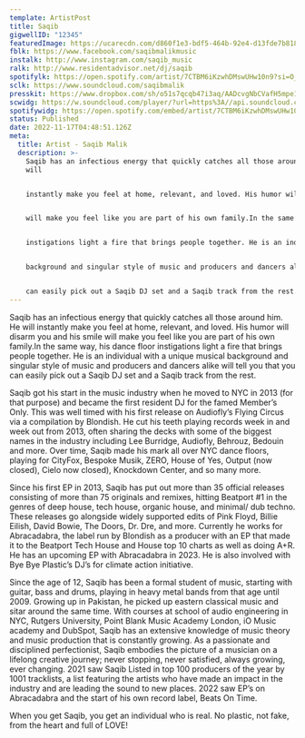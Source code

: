 ```yaml
---
template: ArtistPost
title: Saqib
gigwellID: "12345"
featuredImage: https://ucarecdn.com/d860f1e3-bdf5-464b-92e4-d13fde7b8182/-/crop/2449x1312/0,234/-/preview/
fblk: https://www.facebook.com/saqibmalikmusic
instalk: http://www.instagram.com/saqib_music
ralk: http://www.residentadvisor.net/dj/saqib
spotifylk: https://open.spotify.com/artist/7CTBM6iKzwhDMswUHw10n9?si=O_9rptrfTYuYrH3gRuctdg&nd=1
sclk: https://www.soundcloud.com/saqibmalik
presskit: https://www.dropbox.com/sh/o51s7qcqb47i3aq/AADcvgNbCVafH5mpe1MO7W83a?dl=0
scwidg: https://w.soundcloud.com/player/?url=https%3A//api.soundcloud.com/tracks/1261717009&color=%23ff5500&auto_play=false&hide_related=false&show_comments=true&show_user=true&show_reposts=false&show_teaser=true&visual=true
spotifywidg: https://open.spotify.com/embed/artist/7CTBM6iKzwhDMswUHw10n9
status: Published
date: 2022-11-17T04:48:51.126Z
meta:
  title: Artist - Saqib Malik
  description: >-
    Saqib has an infectious energy that quickly catches all those around him. He
    will


    instantly make you feel at home, relevant, and loved. His humor will disarm you and his smile


    will make you feel like you are part of his own family.In the same way, his dance floor


    instigations light a fire that brings people together. He is an individual with a unique musical


    background and singular style of music and producers and dancers alike will tell you that you


    can easily pick out a Saqib DJ set and a Saqib track from the rest.
---
```

Saqib has an infectious energy that quickly catches all those around him. He will instantly make you feel at home, relevant, and loved. His humor will disarm you and his smile will make you feel like you are part of his own family.In the same way, his dance floor instigations light a fire that brings people together. He is an individual with a unique musical background and singular style of music and producers and dancers alike will tell you that you can easily pick out a Saqib DJ set and a Saqib track from the rest.

Saqib got his start in the music industry when he moved to NYC in 2013 (for that purpose) and became the first resident DJ for the famed Member’s Only. This was well timed with his first release on Audiofly’s Flying Circus via a compilation by Blondish. He cut his teeth playing records week in and week out from 2013, often sharing the decks with some of the biggest names in the industry including Lee Burridge, Audiofly, Behrouz, Bedouin and more. Over time, Saqib made his mark all over NYC dance floors, playing for CityFox, Bespoke Musik, ZERO, House of Yes, Output (now closed), Cielo now closed), Knockdown Center, and so many more.

Since his first EP in 2013, Saqib has put out more than 35 official releases consisting of more than 75 originals and remixes, hitting Beatport #1 in the genres of deep house, tech house, organic house, and minimal/ dub techno. These releases go alongside widely supported edits of Pink Floyd, Billie Eilish, David Bowie, The Doors, Dr. Dre, and more. Currently he works for Abracadabra, the label run by Blondish as a producer with an EP that made it to the Beatport Tech House and House top 10 charts as well as doing A+R. He has an upcoming EP with Abracadabra in 2023. He is also involved with Bye Bye Plastic’s DJ’s for climate action initiative.

Since the age of 12, Saqib has been a formal student of music, starting with guitar, bass and drums, playing in heavy metal bands from that age until 2009. Growing up in Pakistan, he picked up eastern classical music and sitar around the same time. With courses at school of audio engineering in NYC, Rutgers University, Point Blank Music Academy London, iO Music academy and DubSpot, Saqib has an extensive knowledge of music theory and music production that is constantly growing. As a passionate and disciplined perfectionist, Saqib embodies the picture of a musician on a lifelong creative journey; never stopping, never satisfied, always growing, ever changing. 2021 saw Saqib Listed in top 100 producers of the year by 1001 tracklists, a list featuring the artists who have made an impact in the industry and are leading the sound to new places. 2022 saw EP’s on Abracadabra and the start of his own record label, Beats On Time.

When you get Saqib, you get an individual who is real. No plastic, not fake, from the heart and full of LOVE!